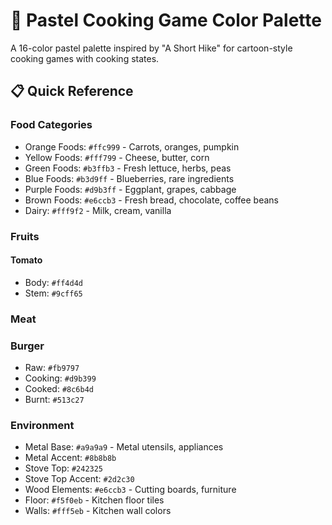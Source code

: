 # 🎨 Pastel Cooking Game Color Palette

A 16-color pastel palette inspired by "A Short Hike" for cartoon-style cooking games with cooking states.

## 📋 Quick Reference

### Food Categories
- Orange Foods: `#ffc999` - Carrots, oranges, pumpkin
- Yellow Foods: `#fff799` - Cheese, butter, corn
- Green Foods: `#b3ffb3` - Fresh lettuce, herbs, peas
- Blue Foods: `#b3d9ff` - Blueberries, rare ingredients
- Purple Foods: `#d9b3ff` - Eggplant, grapes, cabbage
- Brown Foods: `#e6ccb3` - Fresh bread, chocolate, coffee beans
- Dairy: `#fff9f2` - Milk, cream, vanilla
### Fruits
#### Tomato
- Body: `#ff4d4d`
- Stem: `#9cff65`

### Meat
### Burger
- Raw: `#fb9797`
- Cooking: `#d9b399`
- Cooked: `#8c6b4d`
- Burnt: `#513c27`

### Environment
- Metal Base: `#a9a9a9` - Metal utensils, appliances
- Metal Accent: `#8b8b8b`
- Stove Top: `#242325`
- Stove Top Accent: `#2d2c30`
- Wood Elements: `#e6ccb3` - Cutting boards, furniture
- Floor: `#f5f0eb` - Kitchen floor tiles
- Walls: `#fff5eb` - Kitchen wall colors
